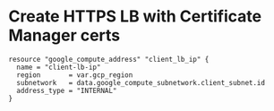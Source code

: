 # Create HTTPS LB with Certificate Manager certs

```hcl
resource "google_compute_address" "client_lb_ip" {
  name = "client-lb-ip"
  region       = var.gcp_region
  subnetwork   = data.google_compute_subnetwork.client_subnet.id
  address_type = "INTERNAL"
}
```